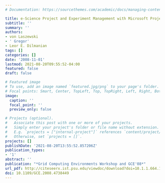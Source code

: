 ```yaml
---
# Documentation: https://sourcethemes.com/academic/docs/managing-content/

title: e-Science Project and Experiment Management with Microsoft Project
subtitle: ''
summary: ''
authors:
- von Laszewski
- ' Gregor'
- Leor E. Dilmanian
tags: []
categories: []
date: '2008-11-01'
lastmod: 2021-08-20T09:55:52-04:00
featured: false
draft: false

# Featured image
# To use, add an image named `featured.jpg/png` to your page's folder.
# Focal points: Smart, Center, TopLeft, Top, TopRight, Left, Right, BottomLeft, Bottom, BottomRight.
image:
  caption: ''
  focal_point: ''
  preview_only: false

# Projects (optional).
#   Associate this post with one or more of your projects.
#   Simply enter your project's folder or file name without extension.
#   E.g. `projects = ["internal-project"]` references `content/project/deep-learning/index.md`.
#   Otherwise, set `projects = []`.
projects: []
publishDate: '2021-08-20T13:55:52.857206Z'
publication_types:
- '1'
abstract: ''
publication: "*Grid Computing Environments Workshop and GCE'08*"
url_pdf: http://citeseerx.ist.psu.edu/viewdoc/download?doi=10.1.1.664.1008&rep=rep1&type=pdf
doi: 10.1109/GCE.2008.4738449
---
```

